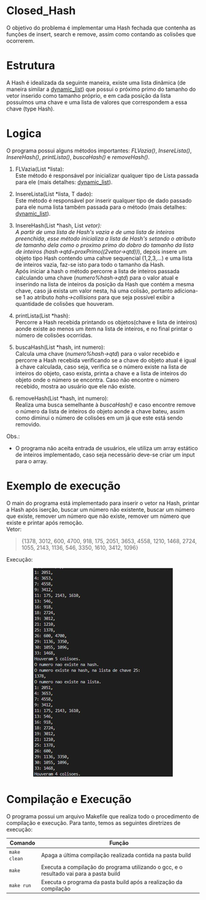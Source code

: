 # Closed_Hash
O objetivo do problema é implementar uma Hash fechada que contenha as funções de insert, search e remove, assim como contando as colisões que ocorrerem.       
# Estrutura
A Hash é idealizada da seguinte maneira, existe uma lista dinâmica (de maneira similar a [dynamic_list](https://github.com/mpiress/dynamic_list)) que possui o próximo primo do tamanho do vetor inserido como tamanho próprio, e em cada posição da lista possuímos uma chave e uma lista de valores que correspondem a essa chave (type Hash).
# Logica

O programa possui alguns métodos importantes: *FLVazia()*, *InsereLista()*, *InsereHash()*, *printLista()*, *buscaHash()* e *removeHash()*.
1) FLVazia(List<T> *lista):      
Este método é responsável por inicializar qualquer tipo de Lista passada para ele (mais detalhes: [dynamic_list](https://github.com/mpiress/dynamic_list)).

2) InsereLista(List<T> *lista, T dado):      
Este método é responsável por inserir qualquer tipo de dado passado para ele numa lista também passada para o método (mais detalhes: [dynamic_list](https://github.com/mpiress/dynamic_list)).

3) InsereHash(List<Hash> *hash, List<int> *vetor):     
A partir de uma lista de Hash's vazia e de uma lista de inteiros preenchida, esse método inicializa a lista de Hash's setando o atributo de tamanho dela como o proximo primo do dobro do tamanho da lista de inteiros (*hash->qtd=proxPrimo((2*vetor->qtd))*), depois insere um objeto tipo Hash contendo uma cahve sequencial (1,2,3,...) e uma lista de inteiros vazia, faz-se isto para todo o tamanho da Hash.      
Após iniciar a hash o método percorre a lista de inteiros passada calculando uma chave (*numero%hash->qtd*) para o valor atual e inserindo na lista de inteiros da posição da Hash que contém a mesma chave, caso já exista um valor nesta, há uma colisão, portanto adiciona-se 1 ao atributo *hahs->collisions* para que seja possível exibir a quantidade de colisões que houveram.

4) printLista(List<Hash> *hash):       
Percorre a Hash recebida printando os objetos(chave e lista de inteiros) aonde existe ao menos um item na lista de inteiros, e no final printar o número de colisões ocorridas.

5) buscaHash(List<Hash> *hash, int numero):       
Calcula uma chave (*numero%hash->qtd*) para o valor recebido e percorre a Hash recebida verificando se a chave do objeto atual é igual à chave calculada, caso seja, verifica se o número existe na lista de inteiros do objeto, caso exista, printa a chave e a lista de inteiros do objeto onde o número se encontra. Caso não encontre o número recebido, mostra ao usuário que ele não existe. 

6) removeHash(List<Hash> *hash, int numero):       
Realiza uma busca semelhante à *buscaHash()* e caso encontre remove o número da lista de inteiros do objeto aonde a chave bateu, assim como diminui o número de colisões em um já que este está sendo removido.

Obs.:      
- O programa não aceita entrada de usuários, ele utiliza um array estático de inteiros implementado, caso seja necessário deve-se criar um input para o array.

# Exemplo de execução
O main do programa está implementado para inserir o vetor na Hash, printar a Hash após iserção, buscar um número não existente, buscar um número que existe, remover um número que não existe, remover um número que existe e printar após remoção.      
Vetor:

> {1378, 3012, 600, 4700, 918, 175, 2051, 3653, 4558, 1210, 1468, 2724, 1055, 2143, 1136, 546, 3350, 1610, 3412, 1096}

Execução:
</p>
<p align="center">
	<img src="imgs/exec.jpg"/> 
</p>       

# Compilação e Execução

O programa possui um arquivo Makefile que realiza todo o procedimento de compilação e execução. Para tanto, temos as seguintes diretrizes de execução:


| Comando                |  Função                                                                                           |                     
| -----------------------| ------------------------------------------------------------------------------------------------- |
|  `make clean`          | Apaga a última compilação realizada contida na pasta build                                        |
|  `make`                | Executa a compilação do programa utilizando o gcc, e o resultado vai para a pasta build           |
|  `make run`            | Executa o programa da pasta build após a realização da compilação                                 |

